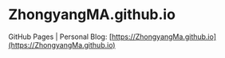 # ZhongyangMA.github.io

GitHub Pages | Personal Blog: [https://ZhongyangMa.github.io](https://ZhongyangMa.github.io)


